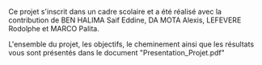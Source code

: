 
Ce projet s'inscrit dans un cadre scolaire et a été réalisé avec la contribution de BEN HALIMA Saif Eddine, DA MOTA Alexis, LEFEVERE Rodolphe et MARCO Palita.

L'ensemble du projet, les objectifs, le cheminement ainsi que les résultats vous sont présentés dans le document "Presentation_Projet.pdf"
